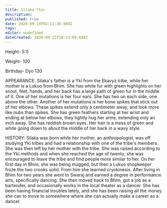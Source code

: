 ```yaml
---
title: Silaka Ytor
description: 
published: true
date: 2020-09-19T02:11:30.984Z
tags: 
editor: undefined
dateCreated: 2020-09-13T18:13:09.688Z
---
```


Height- 5'0

Weight- 100

Birthday- Dyo 130

APPEARANCE: Silaka's father is a Yki from the Ekavyz tribe, while her mother is a Lukuo from Bhim. She has white fur with green highlights on her snout, feet, hands, and her back has a large path of green fur in the middle of it. One of her mutations is her four ears. She has two on each side, one above the other. Another of her mutations is her bone spikes that stick out of her elbows. These spikes extend only a centimeter away, and look more like nubs than spikes. She has green feathers starting at her wrist and ending at below her elbows, they tightly hug her arms, extending only an inch away. She has reddish brown eyes. Her hair is a mess of green and white going down to about the middle of her back in a wavy style.

HISTORY: Silaka was born while her mother, an anthropologist, was off studying Yki tribes and had a relationship with one of the tribe's members. She was then left by her mother with the tribe. She was raised according to the Yki methods and when she reached the age of twenty, she was encouraged to leave the tribe and find people more similar to her. On her first day in Bhim, she was being mugged, but then a Lukuo shopkeeper froze the two crooks solid. From him she learned cryokinesis. After living in Bhim for two years she went to Swaraj and earned a degree in performance arts, specifically dancing. She then moved back to Bhim, got a job as a bartender, and occasionally works in the local theater as a dancer. She has been having financial troubles lately, and she has been raising all the money she can to move to somewhere where she can actually make a career as a dancer.